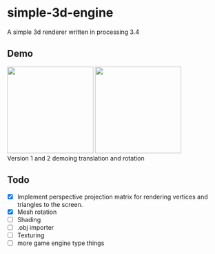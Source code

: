 # simple-3d-engine
A simple 3d renderer written in processing 3.4

## Demo

<img src="https://i.gyazo.com/b7278d961b22fe0c5e1cee58ae740c77.gif" width="200" /> <img src="https://i.gyazo.com/4401d97bea4b8a53067bdeaa5288937e.gif" width="200" />                                                             
Version 1 and 2 demoing translation and rotation                          
                                                                                        


## Todo
* [x] Implement perspective projection matrix for rendering vertices and triangles to the screen.
* [x] Mesh rotation
* [ ] Shading
* [ ] .obj importer
* [ ] Texturing
* [ ] more game engine type things

